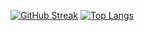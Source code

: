 [![GitHub Streak](https://streak-stats.demolab.com/?user=aihj&theme=default)](https://git.io/streak-stats)
[![Top Langs](https://github-readme-stats.vercel.app/api/top-langs/?username=aihj&layout=compact&height=300)](https://github.com/anuraghazra/github-readme-stats)
